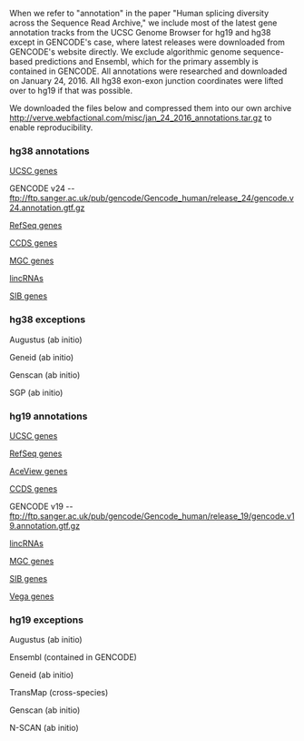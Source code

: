 When we refer to "annotation" in the paper "Human splicing diversity across the Sequence Read Archive," we include most of the latest gene annotation tracks from the UCSC Genome Browser for hg19 and hg38 except in GENCODE's case, where latest releases were downloaded from GENCODE's website directly. We exclude algorithmic genome sequence-based predictions and Ensembl, which for the primary assembly is contained in GENCODE. All annotations were researched and downloaded on January 24, 2016. All hg38 exon-exon junction coordinates were lifted over to hg19 if that was possible.

We downloaded the files below and compressed them into our own archive http://verve.webfactional.com/misc/jan_24_2016_annotations.tar.gz to enable reproducibility.

### hg38 annotations

[UCSC genes](http://hgdownload.soe.ucsc.edu/goldenPath/hg38/database/knownGene.txt.gz)

GENCODE v24 -- ftp://ftp.sanger.ac.uk/pub/gencode/Gencode_human/release_24/gencode.v24.annotation.gtf.gz

[RefSeq genes](http://hgdownload.soe.ucsc.edu/goldenPath/hg38/database/refGene.txt.gz)

[CCDS genes](http://hgdownload.soe.ucsc.edu/goldenPath/hg38/database/ccdsGene.txt.gz)

[MGC genes](http://hgdownload.soe.ucsc.edu/goldenPath/hg38/database/mgcGenes.txt.gz)

[lincRNAs](http://hgdownload.soe.ucsc.edu/goldenPath/hg38/database/lincRNAsTranscripts.txt.gz)

[SIB genes](http://hgdownload.soe.ucsc.edu/goldenPath/hg38/database/sibGene.txt.gz)

### hg38 exceptions

Augustus (ab initio)

Geneid (ab initio)

Genscan (ab initio)

SGP (ab initio)

### hg19 annotations

[UCSC genes](http://hgdownload.soe.ucsc.edu/goldenPath/hg19/database/knownGene.txt.gz)

[RefSeq genes](http://hgdownload.soe.ucsc.edu/goldenPath/hg19/database/refGene.txt.gz)

[AceView genes](http://hgdownload.soe.ucsc.edu/goldenPath/hg19/database/acembly.txt.gz)

[CCDS genes](http://hgdownload.soe.ucsc.edu/goldenPath/hg19/database/ccdsGene.txt.gz)

GENCODE v19 -- ftp://ftp.sanger.ac.uk/pub/gencode/Gencode_human/release_19/gencode.v19.annotation.gtf.gz

[lincRNAs](http://hgdownload.soe.ucsc.edu/goldenPath/hg19/database/lincRNAsTranscripts.txt.gz)

[MGC genes](http://hgdownload.soe.ucsc.edu/goldenPath/hg19/database/mgcGenes.txt.gz)

[SIB genes](http://hgdownload.soe.ucsc.edu/goldenPath/hg19/database/sibGene.txt.gz)

[Vega genes](http://hgdownload.soe.ucsc.edu/goldenPath/hg19/database/vegaGene.txt.gz)

### hg19 exceptions

Augustus (ab initio)

Ensembl (contained in GENCODE)

Geneid (ab initio)

TransMap (cross-species)

Genscan (ab initio)

N-SCAN (ab initio)
